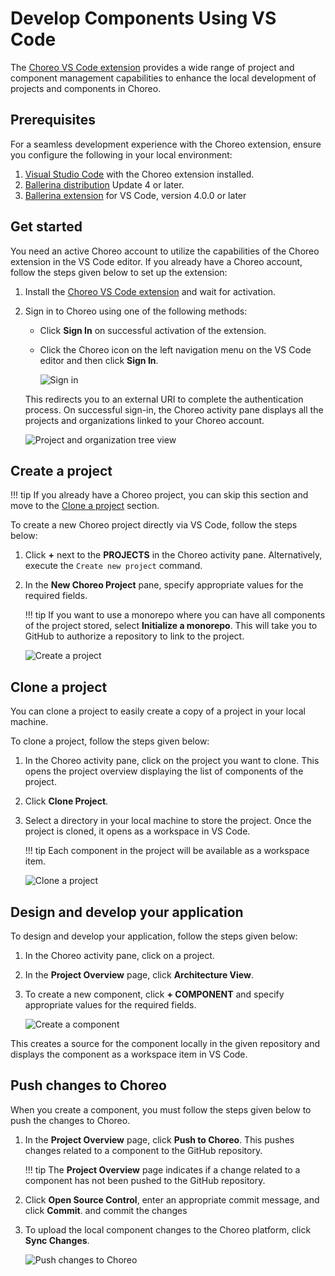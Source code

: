 # Develop Components Using VS Code

The [Choreo VS Code extension]((https://marketplace.visualstudio.com/items?itemName=WSO2.choreo)) provides a wide range of project and component management capabilities to enhance the local development of projects and components in Choreo.

## Prerequisites

For a seamless development experience with the Choreo extension, ensure you configure the following in your local environment:

1. [Visual Studio Code](https://code.visualstudio.com/download) with the Choreo extension installed.
2. [Ballerina distribution](https://ballerina.io) Update 4 or later.
3. [Ballerina extension](https://marketplace.visualstudio.com/items?itemName=WSO2.ballerina) for VS Code, version 4.0.0 or later

## Get started

You need an active Choreo account to utilize the capabilities of the Choreo extension in the VS Code editor. If you already have a Choreo account, follow the steps given below to set up the extension:

1. Install the [Choreo VS Code extension](https://marketplace.visualstudio.com/items?itemName=WSO2.choreo) and wait for activation.
2. Sign in to Choreo using one of the following methods:
    - Click **Sign In** on successful activation of the extension.
    - Click the Choreo icon on the left navigation menu on the VS Code editor and then click **Sign In**.
       
        ![Sign in](../assets/img/develop-components/develop-using-vs-code/sign-in.png)

    This redirects you to an external URI to complete the authentication process. On successful sign-in, the Choreo activity pane displays all the projects and organizations linked to your Choreo account.

    ![Project and organization tree view](../assets/img/develop-components/develop-using-vs-code/projects-and-orgs.png)


## Create a project

!!! tip 
      If you already have a Choreo project, you can skip this section and move to the [Clone a project](#clone-a-project) section.

To create a new Choreo project directly via VS Code, follow the steps below:

1. Click **+** next to the **PROJECTS** in the Choreo activity pane. Alternatively, execute the `Create new project` command.
2. In the **New Choreo Project** pane, specify appropriate values for the required fields.

    !!! tip
         If you want to use a monorepo where you can have all components of the project stored, select **Initialize a monorepo**. This will take you to GitHub to authorize a repository to link to the project.

    ![Create a project](../assets/img/develop-components/develop-using-vs-code/create-a-project.gif)

## Clone a project

You can clone a project to easily create a copy of a project in your local machine. 

To clone a project, follow the steps given below:

1. In the Choreo activity pane, click on the project you want to clone. This opens the project overview displaying the list of components of the project.
2. Click **Clone Project**.
3. Select a directory in your local machine to store the project. Once the project is cloned, it opens as a workspace in VS Code.

    !!! tip
         Each component in the project will be available as a workspace item.

    ![Clone a project](../assets/img/develop-components/develop-using-vs-code/clone-a-project.gif)

## Design and develop your application

To design and develop your application, follow the steps given below:

1. In the Choreo activity pane, click on a project. 
2. In the **Project Overview** page, click **Architecture View**.
3. To create a new component, click **+ COMPONENT** and specify appropriate values for the required fields.

    ![Create a component](../assets/img/develop-components/develop-using-vs-code/create-a-component.gif)

This creates a source for the component locally in the given repository and displays the component as a workspace item in VS Code.

## Push changes to Choreo

When you create a component, you must follow the steps given below to push the changes to Choreo.

1. In the **Project Overview** page, click **Push to Choreo**. This pushes changes related to a component to the GitHub repository.

    !!! tip
        The **Project Overview** page indicates if a change related to a component has not been pushed to the GitHub repository.

2. Click **Open Source Control**, enter an appropriate commit message, and click **Commit**. and commit the changes
3. To upload the local component changes to the Choreo platform, click **Sync Changes**.

    ![Push changes to Choreo](../assets/img/develop-components/develop-using-vs-code/push-changes.gif)

